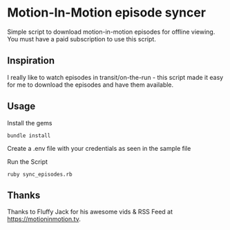 # Motion-In-Motion episode syncer

Simple script to download motion-in-motion episodes for offline viewing. You must have a paid subscription to use this script.

## Inspiration
I really like to watch episodes in transit/on-the-run - this script made it easy for me to download the episodes and have them available.

## Usage
Install the gems

```
bundle install
```

Create a .env file with your credentials as seen in the sample file

Run the Script
```
ruby sync_episodes.rb
```

## Thanks

Thanks to Fluffy Jack for his awesome vids & RSS Feed at https://motioninmotion.tv.
